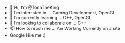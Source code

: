 - 👋 Hi, I’m @TonaTheKing
- 👀 I’m interested in ... Gaming Development, OpenGL
- 🌱 I’m currently learning ... C++, OpenGL
- 💞️ I’m looking to collaborate on ... C++
- 📫 How to reach me ... Am Working Currently on a site
- Google Hire me :)
